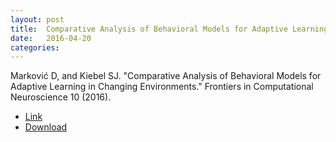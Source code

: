 ```yaml
---
layout: post
title:  Comparative Analysis of Behavioral Models for Adaptive Learning in Changing Environments
date:   2016-04-20
categories: 
---
```

Marković D, and Kiebel SJ. "Comparative Analysis of Behavioral Models for Adaptive Learning in Changing Environments." Frontiers in Computational Neuroscience 10 (2016).

* [Link](http://www.ncbi.nlm.nih.gov/pmc/articles/PMC4837154/)
* [Download](http://www.ncbi.nlm.nih.gov/pmc/articles/PMC4837154/pdf/fncom-10-00033.pdf)
